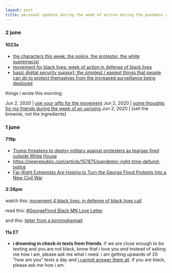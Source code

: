 ```yaml
---
layout: post
title: personal updates during the week of action during the pandemic of covid
---
```


### 2 june

#### 1023a 


* [the characters this week: the police, the protestor, the white supremacist](https://www.instagram.com/p/CA6o9oyntQq/)
* [movement for black lives: week of action in defense of black lives](https://m4bl.org/week-of-action/?link_id=2&can_id=74178449b47fd72c6abc9793630620a7&source=email-its-time-join-m4bl-in-defense-of-black-lives&email_referrer=email_820064&email_subject=its-time-join-m4bl-in-defense-of-black-lives)
* [basic digital security support: the simplest / easiest things that people can do to protect themselves from the increased surveillance being deployed](https://twitter.com/evan_greer/status/1266907704850857984)

things i wrote this morning: 

Jun 2, 2020 | [use your gifts for the movement](http://lqb2.co/blog///2020/06/02/use-your-gifts/)
Jun 2, 2020 | [some thoughts for my friends during the week of an uprising](http://lqb2.co/blog///2020/06/02/uprising-thoughts-for-my-friends/)
Jun 2, 2020 | [sell the brownie, not the ingredients]

### 1 june 

#### 719p 

* [Trump threatens to deploy military against protesters as teargas fired outside White House](https://www.theguardian.com/us-news/live/2020/jun/01/george-floyd-protests-donald-trump-white-house-washington-police-brutality-minneapolis-latest-news-updates)
* <https://newrepublic.com/article/157875/pandemic-right-time-defund-police>
* [Far-Right Extremists Are Hoping to Turn the George Floyd Protests Into a New Civil War](https://www.vice.com/en_us/article/pkyb9b/far-right-extremists-are-hoping-to-turn-the-george-floyd-protests-into-a-new-civil-war)

#### 3:26pm 

watch this: [movement 4 black lives: in defense of black lives call](https://m4bl.org/events/m4bl-national-call-in-defense-of-black-life/)

read this: [#GeorgeFloyd Black MN Love Letter](http://bit.ly/BlackMNLoveLetter)

and this: [letter from a birminghamjail](https://www.africa.upenn.edu/Articles_Gen/Letter_Birmingham.html)


#### 11a ET

* **i drowning in check-in texts from friends**. if we are close enough to be texting and you are not black, know that i love you *and* instead of asking me how i am, please ask me what i need. i am getting upwards of 20 "how are you" texts a day and [i cannot answer them all](http://lqb2.co/blog///2020/04/03/drowning-in-check-ins/). if you are black, please ask me how i am. 

